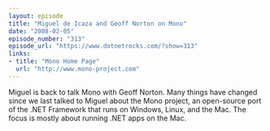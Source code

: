 ```yaml
---
layout: episode
title: "Miguel de Icaza and Geoff Norton on Mono"
date: "2008-02-05"
episode_number: "313"
episode_url: "https://www.dotnetrocks.com/?show=313"
links:
- title: "Mono Home Page"
  url: "http://www.mono-project.com"
---
```


Miguel is back to talk Mono with Geoff Norton. Many things have changed since we last talked to Miguel about the Mono project, an open-source port of the .NET Framework that runs on Windows, Linux, and the Mac. The focus is mostly about running .NET apps on the Mac.
